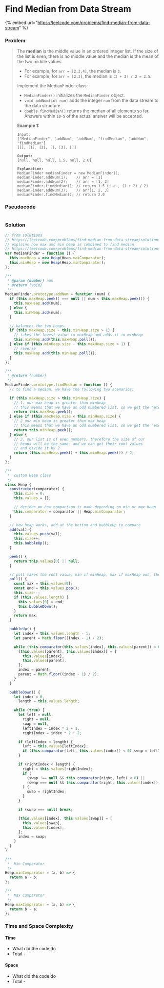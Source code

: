 # Find Median from Data Stream

{% embed url="https://leetcode.com/problems/find-median-from-data-stream" %}

### Problem

> The **median** is the middle value in an ordered integer list. If the size of the list is even, there is no middle value and the median is the mean of the two middle values.
>
> * For example, for `arr = [2,3,4]`, the median is `3`.
> * For example, for `arr = [2,3]`, the median is `(2 + 3) / 2 = 2.5`.
>
> Implement the MedianFinder class:
>
> * `MedianFinder()` initializes the `MedianFinder` object.
> * `void addNum(int num)` adds the integer `num` from the data stream to the data structure.
> * `double findMedian()` returns the median of all elements so far. Answers within `10-5` of the actual answer will be accepted.
>
> &#x20;
>
> **Example 1:**
>
> <pre><code>Input:
> ["MedianFinder", "addNum", "addNum", "findMedian", "addNum", "findMedian"]
> [[], [1], [2], [], [3], []]
>
> <strong>Output:
> </strong>[null, null, null, 1.5, null, 2.0]
>
> <strong>Explanation:
> </strong>MedianFinder medianFinder = new MedianFinder();
> medianFinder.addNum(1);    // arr = [1]
> medianFinder.addNum(2);    // arr = [1, 2]
> medianFinder.findMedian(); // return 1.5 (i.e., (1 + 2) / 2)
> medianFinder.addNum(3);    // arr[1, 2, 3]
> medianFinder.findMedian(); // return 2.0</code></pre>

### Pseudocode

```
```

### Solution

```javascript
// from solutions
// https://leetcode.com/problems/find-median-from-data-stream/solutions/329657/javascript-max-heap-min-heap/
// explains how max and min heap is combined to find median
// https://leetcode.com/problems/find-median-from-data-stream/solutions/1330646/c-java-python-minheap-maxheap-solution-picture-explain-clean-concise/
var MedianFinder = function () {
  this.maxHeap = new Heap(Heap.maxComparator);
  this.minHeap = new Heap(Heap.minComparator);
};

/**
 * @param {number} num
 * @return {void}
 */
MedianFinder.prototype.addNum = function (num) {
  if (this.maxHeap.peek() === null || num < this.maxHeap.peek()) {
    this.maxHeap.add(num);
  } else {
    this.minHeap.add(num);
  }

  // balances the two heaps
  if (this.maxHeap.size - this.minHeap.size > 1) {
    // takes the lowest value in maxHeap and adds it in minHeap
    this.minHeap.add(this.maxHeap.poll());
  } else if (this.minHeap.size - this.maxHeap.size > 1) {
    // reverse
    this.maxHeap.add(this.minHeap.poll());
  }
};

/**
 * @return {number}
 */
MedianFinder.prototype.findMedian = function () {
  // to find a median, we have the following two scenarios:

  if (this.maxHeap.size > this.minHeap.size) {
    // 1. our max heap is greater than minheap
    // this means that we have an odd numbered list, so we get the "excess" number from our max heap, which corresponds to the median
    return this.maxHeap.peek();
  } else if (this.maxHeap.size < this.minHeap.size) {
    // 2 our min heap is greater than max heap
    // this means that we have an odd numbered list, so we get the "excess" number from our min heap, which corresponds to the median
    return this.minHeap.peek();
  } else {
    // 3. our list is of even numbers, therefore the size of our
    // heaps will be the same, and we can get their root values
    // and divide it by 2
    return (this.maxHeap.peek() + this.minHeap.peek()) / 2;
  }
};

/**
 *  custom Heap class
 */
class Heap {
  constructor(comparator) {
    this.size = 0;
    this.values = [];

    // decides on how comparison is made depending on min or max heap
    this.comparator = comparator || Heap.minComparator;
  }

  // how heap works, add at the bottom and bubbleUp to compare
  add(val) {
    this.values.push(val);
    this.size++;
    this.bubbleUp();
  }

  peek() {
    return this.values[0] || null;
  }

  // poll takes the root value, min if minHeap, max if maxHeap out, then takes the end, puts it at the root and bubbleDown to place it in the right position
  poll() {
    const max = this.values[0];
    const end = this.values.pop();
    this.size--;
    if (this.values.length) {
      this.values[0] = end;
      this.bubbleDown();
    }
    return max;
  }

  bubbleUp() {
    let index = this.values.length - 1;
    let parent = Math.floor((index - 1) / 2);

    while (this.comparator(this.values[index], this.values[parent]) < 0) {
      [this.values[parent], this.values[index]] = [
        this.values[index],
        this.values[parent],
      ];
      index = parent;
      parent = Math.floor((index - 1) / 2);
    }
  }

  bubbleDown() {
    let index = 0,
      length = this.values.length;

    while (true) {
      let left = null,
        right = null,
        swap = null,
        leftIndex = index * 2 + 1,
        rightIndex = index * 2 + 2;

      if (leftIndex < length) {
        left = this.values[leftIndex];
        if (this.comparator(left, this.values[index]) < 0) swap = leftIndex;
      }

      if (rightIndex < length) {
        right = this.values[rightIndex];
        if (
          (swap !== null && this.comparator(right, left) < 0) ||
          (swap === null && this.comparator(right, this.values[index]))
        ) {
          swap = rightIndex;
        }
      }

      if (swap === null) break;

      [this.values[index], this.values[swap]] = [
        this.values[swap],
        this.values[index],
      ];
      index = swap;
    }
  }
}

/**
 *  Min Comparator
 */
Heap.minComparator = (a, b) => {
  return a - b;
};

/**
 *  Max Comparator
 */
Heap.maxComparator = (a, b) => {
  return b - a;
};

```

### Time and Space Complexity

#### Time

* What did the code do
* Total -

#### Space

* What did the code do
* Total -
